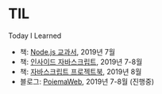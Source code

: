 # TIL

Today I Learned

- 책: [Node.js 교과서](./Node.js%20교과서), 2019년 7월
- 책: [인사이드 자바스크립트](./인사이드%20자바스크립트), 2019년 7-8월
- 책: [자바스크립트 프로젝트북](./자바스크립트%20프로젝트북), 2019년 8월
- 블로그: [PoiemaWeb](./PoiemaWeb), 2019년 7-8월 (진행중)
